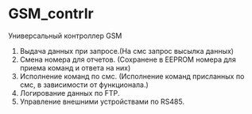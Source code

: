 # GSM_contrlr
Универсальный контроллер GSM
1. Выдача данных при запросе.(На смс запрос высылка данных)
2. Смена номера для отчетов. (Сохранене в EEPROM номера для приема команд и ответа на них)
3. Исполнение команд по смс. (Исполнение команд присланных по смс, в зависимости от функционала.)
4. Логирование данных по FTP.
5. Управление внешними устройствами по RS485.
